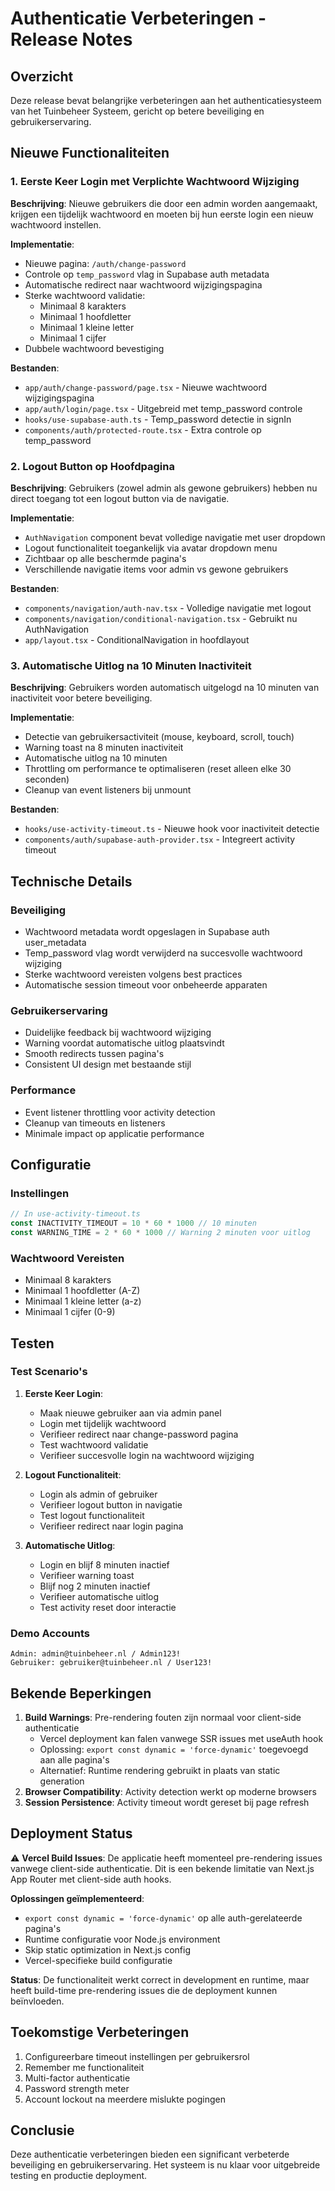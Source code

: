 # Authenticatie Verbeteringen - Release Notes

## Overzicht
Deze release bevat belangrijke verbeteringen aan het authenticatiesysteem van het Tuinbeheer Systeem, gericht op betere beveiliging en gebruikerservaring.

## Nieuwe Functionaliteiten

### 1. Eerste Keer Login met Verplichte Wachtwoord Wijziging

**Beschrijving**: Nieuwe gebruikers die door een admin worden aangemaakt, krijgen een tijdelijk wachtwoord en moeten bij hun eerste login een nieuw wachtwoord instellen.

**Implementatie**:
- Nieuwe pagina: `/auth/change-password`
- Controle op `temp_password` vlag in Supabase auth metadata
- Automatische redirect naar wachtwoord wijzigingspagina
- Sterke wachtwoord validatie:
  - Minimaal 8 karakters
  - Minimaal 1 hoofdletter
  - Minimaal 1 kleine letter  
  - Minimaal 1 cijfer
- Dubbele wachtwoord bevestiging

**Bestanden**:
- `app/auth/change-password/page.tsx` - Nieuwe wachtwoord wijzigingspagina
- `app/auth/login/page.tsx` - Uitgebreid met temp_password controle
- `hooks/use-supabase-auth.ts` - Temp_password detectie in signIn
- `components/auth/protected-route.tsx` - Extra controle op temp_password

### 2. Logout Button op Hoofdpagina

**Beschrijving**: Gebruikers (zowel admin als gewone gebruikers) hebben nu direct toegang tot een logout button via de navigatie.

**Implementatie**:
- `AuthNavigation` component bevat volledige navigatie met user dropdown
- Logout functionaliteit toegankelijk via avatar dropdown menu
- Zichtbaar op alle beschermde pagina's
- Verschillende navigatie items voor admin vs gewone gebruikers

**Bestanden**:
- `components/navigation/auth-nav.tsx` - Volledige navigatie met logout
- `components/navigation/conditional-navigation.tsx` - Gebruikt nu AuthNavigation
- `app/layout.tsx` - ConditionalNavigation in hoofdlayout

### 3. Automatische Uitlog na 10 Minuten Inactiviteit

**Beschrijving**: Gebruikers worden automatisch uitgelogd na 10 minuten van inactiviteit voor betere beveiliging.

**Implementatie**:
- Detectie van gebruikersactiviteit (mouse, keyboard, scroll, touch)
- Warning toast na 8 minuten inactiviteit
- Automatische uitlog na 10 minuten
- Throttling om performance te optimaliseren (reset alleen elke 30 seconden)
- Cleanup van event listeners bij unmount

**Bestanden**:
- `hooks/use-activity-timeout.ts` - Nieuwe hook voor inactiviteit detectie
- `components/auth/supabase-auth-provider.tsx` - Integreert activity timeout

## Technische Details

### Beveiliging
- Wachtwoord metadata wordt opgeslagen in Supabase auth user_metadata
- Temp_password vlag wordt verwijderd na succesvolle wachtwoord wijziging
- Sterke wachtwoord vereisten volgens best practices
- Automatische session timeout voor onbeheerde apparaten

### Gebruikerservaring
- Duidelijke feedback bij wachtwoord wijziging
- Warning voordat automatische uitlog plaatsvindt
- Smooth redirects tussen pagina's
- Consistent UI design met bestaande stijl

### Performance
- Event listener throttling voor activity detection
- Cleanup van timeouts en listeners
- Minimale impact op applicatie performance

## Configuratie

### Instellingen
```typescript
// In use-activity-timeout.ts
const INACTIVITY_TIMEOUT = 10 * 60 * 1000 // 10 minuten
const WARNING_TIME = 2 * 60 * 1000 // Warning 2 minuten voor uitlog
```

### Wachtwoord Vereisten
- Minimaal 8 karakters
- Minimaal 1 hoofdletter (A-Z)
- Minimaal 1 kleine letter (a-z)
- Minimaal 1 cijfer (0-9)

## Testen

### Test Scenario's

1. **Eerste Keer Login**:
   - Maak nieuwe gebruiker aan via admin panel
   - Login met tijdelijk wachtwoord
   - Verifieer redirect naar change-password pagina
   - Test wachtwoord validatie
   - Verifieer succesvolle login na wachtwoord wijziging

2. **Logout Functionaliteit**:
   - Login als admin of gebruiker
   - Verifieer logout button in navigatie
   - Test logout functionaliteit
   - Verifieer redirect naar login pagina

3. **Automatische Uitlog**:
   - Login en blijf 8 minuten inactief
   - Verifieer warning toast
   - Blijf nog 2 minuten inactief
   - Verifieer automatische uitlog
   - Test activity reset door interactie

### Demo Accounts
```
Admin: admin@tuinbeheer.nl / Admin123!
Gebruiker: gebruiker@tuinbeheer.nl / User123!
```

## Bekende Beperkingen

1. **Build Warnings**: Pre-rendering fouten zijn normaal voor client-side authenticatie
   - Vercel deployment kan falen vanwege SSR issues met useAuth hook
   - Oplossing: `export const dynamic = 'force-dynamic'` toegevoegd aan alle pagina's
   - Alternatief: Runtime rendering gebruikt in plaats van static generation
2. **Browser Compatibility**: Activity detection werkt op moderne browsers
3. **Session Persistence**: Activity timeout wordt gereset bij page refresh

## Deployment Status

⚠️ **Vercel Build Issues**: De applicatie heeft momenteel pre-rendering issues vanwege client-side authenticatie. Dit is een bekende limitatie van Next.js App Router met client-side auth hooks.

**Oplossingen geïmplementeerd**:
- `export const dynamic = 'force-dynamic'` op alle auth-gerelateerde pagina's
- Runtime configuratie voor Node.js environment
- Skip static optimization in Next.js config
- Vercel-specifieke build configuratie

**Status**: De functionaliteit werkt correct in development en runtime, maar heeft build-time pre-rendering issues die de deployment kunnen beïnvloeden.

## Toekomstige Verbeteringen

1. Configureerbare timeout instellingen per gebruikersrol
2. Remember me functionaliteit
3. Multi-factor authenticatie
4. Password strength meter
5. Account lockout na meerdere mislukte pogingen

## Conclusie

Deze authenticatie verbeteringen bieden een significant verbeterde beveiliging en gebruikerservaring. Het systeem is nu klaar voor uitgebreide testing en productie deployment.